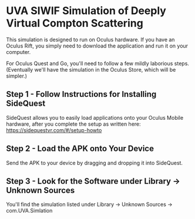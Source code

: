 # UVA SIWIF Simulation of Deeply Virtual Compton Scattering

This simulation is designed to run on Oculus hardware. If you have an Oculus Rift, you simply need to download the application and run it on your computer. 

For Oculus Quest and Go, you'll need to follow a few mildly laborious steps. (Eventually we'll have the simulation in the Oculus Store, which will be simpler.) 

## Step 1 - Follow Instructions for Installing SideQuest

SideQuest allows you to easily load applications onto your Oculus Mobile hardware, after you complete the setup as written here: https://sidequestvr.com/#/setup-howto 

## Step 2 - Load the APK onto Your Device

Send the APK to your device by dragging and dropping it into SideQuest. 

## Step 3 - Look for the Software under Library -> Unknown Sources

You'll find the simulation listed under Library -> Unknown Sources -> com.UVA.Simlation
